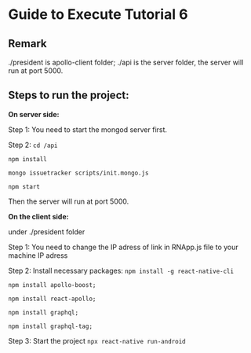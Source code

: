 # Guide to Execute Tutorial 6

## Remark
./president is apollo-client folder;
./api is the server folder, the server will run at port 5000.

## Steps to run the project:
**On server side:**

Step 1: You need to start the mongod server first.

Step 2: `cd /api`

`npm install`

`mongo issuetracker scripts/init.mongo.js`

`npm start`

Then the server will run at port 5000.

**On the client side:**

under ./president folder

Step 1: You need to change the IP adress of link in RNApp.js file to your machine IP adress

Step 2: Install necessary packages:
`npm install -g react-native-cli`

`npm install apollo-boost;`

`npm install react-apollo;`

`npm install graphql;`

`npm install graphql-tag;`

Step 3: Start the project
`npx react-native run-android`




